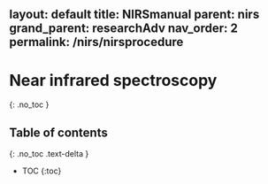 layout: default
title: NIRSmanual
parent: nirs
grand_parent: researchAdv
nav_order: 2
permalink: /nirs/nirsprocedure
---

# Near infrared spectroscopy
{: .no_toc }

## Table of contents
{: .no_toc .text-delta }

* TOC
{:toc}

